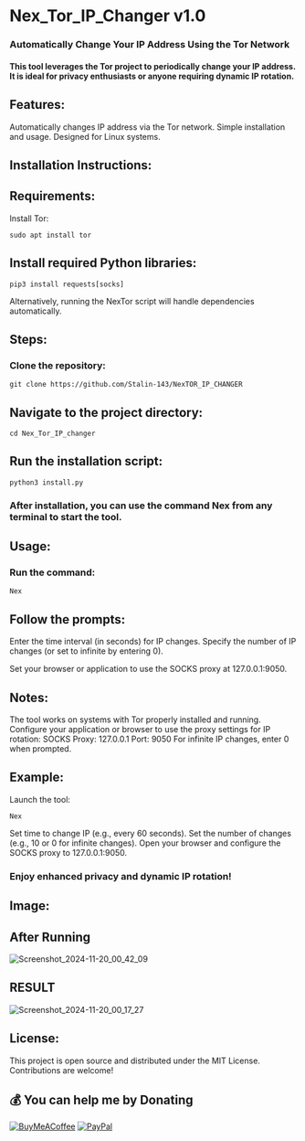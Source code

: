 # Nex_Tor_IP_Changer v1.0

### Automatically Change Your IP Address Using the Tor Network

#### This tool leverages the Tor project to periodically change your IP address. It is ideal for privacy enthusiasts or anyone requiring dynamic IP rotation.
## Features:

  Automatically changes IP address via the Tor network.
  Simple installation and usage.
  Designed for Linux systems.

## Installation Instructions:

## Requirements:

  Install Tor:

    sudo apt install tor

## Install required Python libraries:

    pip3 install requests[socks]

  Alternatively, running the NexTor script will handle dependencies automatically.

## Steps:

  ### Clone the repository:

    git clone https://github.com/Stalin-143/NexTOR_IP_CHANGER

## Navigate to the project directory:

    cd Nex_Tor_IP_changer

## Run the installation script:

    python3 install.py

### After installation, you can use the command Nex from any terminal to start the tool.

## Usage:

  ### Run the command:

    Nex
    
## Follow the prompts:

  Enter the time interval (in seconds) for IP changes.
  Specify the number of IP changes (or set to infinite by entering 0).

  Set your browser or application to use the SOCKS proxy at 127.0.0.1:9050.

## Notes:

  The tool works on systems with Tor properly installed and running.
  Configure your application or browser to use the proxy settings for IP rotation:
      SOCKS Proxy: 127.0.0.1
      Port: 9050
  For infinite IP changes, enter 0 when prompted.

## Example:

  Launch the tool:

    Nex

  Set time to change IP (e.g., every 60 seconds).
  Set the number of changes (e.g., 10 or 0 for infinite changes).
  Open your browser and configure the SOCKS proxy to 127.0.0.1:9050.

### Enjoy enhanced privacy and dynamic IP rotation!

## Image:

## After Running

![Screenshot_2024-11-20_00_42_09](https://github.com/user-attachments/assets/4a18015f-4910-493e-9f3a-0fd8fbf31b2e)

## RESULT

![Screenshot_2024-11-20_00_17_27](https://github.com/user-attachments/assets/308df2a7-9a58-4b4e-a04d-0042d9fa7819)




## License:

This project is open source and distributed under the MIT License. Contributions are welcome!


 ## 💰 You can help me by Donating
  [![BuyMeACoffee](https://img.shields.io/badge/Buy%20Me%20a%20Coffee-ffdd00?style=for-the-badge&logo=buy-me-a-coffee&logoColor=black)](https://buymeacoffee.com/stali.n) [![PayPal](https://img.shields.io/badge/PayPal-00457C?style=for-the-badge&logo=paypal&logoColor=white)](https://paypal.me/stalinStanlyjohn) 

  
<!-- Proudly created with GPRM ( https://gprm.itsvg.in ) -->


